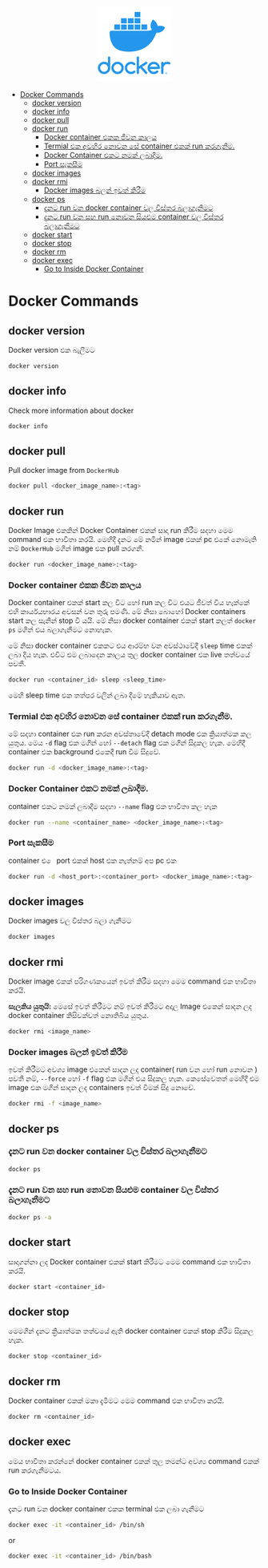 <p align="center">
  <img src="../images/docker-logo-150x150.png" />
</p>

- [Docker Commands](#docker-commands)
  - [docker version](#docker-version)
  - [docker info](#docker-info)
  - [docker pull](#docker-pull)
  - [docker run](#docker-run)
    - [Docker container එකක ජීවන කාලය](#docker-container-එකක-ජීවන-කාලය)
    - [Termial එක අවහිර නොවන සේ container එකක් run කරගැනීම.](#termial-එක-අවහිර-නොවන-සේ-container-එකක්-run-කරගැනීම)
    - [Docker Container එකට නමක් ලබාදීම.](#docker-container-එකට-නමක්-ලබාදීම)
    - [Port සැකසීම](#port-සැකසීම)
  - [docker images](#docker-images)
  - [docker rmi](#docker-rmi)
    - [Docker images බලන් ඉවත් කිරීම](#docker-images-බලන්-ඉවත්-කිරීම)
  - [docker ps](#docker-ps)
    - [දැනට run වන docker container වල විස්තර බලාගැනීමට](#දැනට-run-වන-docker-container-වල-විස්තර-බලාගැනීමට)
    - [දැනට run වන සහ run නොවන සියළුම container වල විස්තර බලාගැනීමට](#දැනට-run-වන-සහ-run-නොවන-සියළුම-container-වල-විස්තර-බලාගැනීමට)
  - [docker start](#docker-start)
  - [docker stop](#docker-stop)
  - [docker rm](#docker-rm)
  - [docker exec](#docker-exec)
    - [Go to Inside Docker Container](#go-to-inside-docker-container)

# Docker Commands

## docker version
Docker version එක බැලීමට 
```bash
docker version
```

## docker info
Check more information about docker
```bash
docker info
```

## docker pull
Pull docker image from `DockerHub`
```bash
docker pull <docker_image_name>:<tag>
```

## docker run

Docker Image එකකින් Docker Container එකක් සාදා run කිරීම සදහා මෙම command එක භාවිතා කරයි.
මෙහිදී දැනට මේ නමින් image එකක් pc එකේ නොමැති නම් `DockerHub` මගින් image එක pull කරගනී.
```bash
docker run <docker_image_name>:<tag>
```

### Docker container එකක ජීවන කාලය
Docker container එකක් start කල විට හෝ run කල විට එයට ජීවත් විය හැක්කේ එහි කාර්යයභාරය අවසන් වන තුරු පමණි.  මේ නිසා බොහෝ Docker containers start කල සැනින් stop වී යයි. මේ නිසා docker container එකක් start කලත් `docker ps` මගින් එය බලාගැනීමට නොහැක. 

මේ නිසා docker container එකකට එය ආරම්භ වන අවස්ථාවේදී `sleep` time එකක් ලබා දිය හැක.  එවිට එම ලබාදෙන කාලය තුල docker container එක live තත්වයේ පවතී.

```bash
docker run <container_id> sleep <sleep_time>
```
මෙහි sleep time එක තත්පර වලින් ලබා දීමේ හැකියාව ඇත.


### Termial එක අවහිර නොවන සේ container එකක් run කරගැනීම.

මේ සදහා container එක run කරන අවස්තාවේදී detach mode එක ක්‍රියාත්මක කල යුතුය. මෙය `-d` flag එක මගින් හෝ `--detach` flag එක මගින් සිදුකල හැක. මෙහිදී container එක background එකෙදී run වීම සිදුවේ.

```bash
docker run -d <docker_image_name>:<tag>
```

### Docker Container එකට නමක් ලබාදීම.

container එකට නමක් ලබාදීම සදහා `--name` flag එක භාවිතා කල හැක

```bash
docker run --name <container_name> <docker_image_name>:<tag>
```

### Port සැකසීම

container එ ‍ෙ port එකක් host එ‍ක නැත්නම් අ‍ප pc එ‍ක 
```bash
docker run -d <host_port>:<container_port> <docker_image_name>:<tag>
```


## docker images
Docker images වල විස්තර බලා ගැනීමට
```bash
docker images
```
## docker rmi
Docker image එකක් පරිගණකයෙන් ඉවත් කිරීම සදහා මෙම command එක භාවිතා කරයි.

**සැලකිය යුතුයි:** මෙසේ ඉවත් කිරීමට නම් ඉවත් කිරීමට අදාල Image එකෙන් සාදන ලද docker container කිසිවක්වත් නොතිබිය යුතුය.
```bash
docker rmi <image_name>
```

### Docker images බලන් ඉවත් කිරීම
ඉවත් කිරීමට අවශ්‍ය image එකෙන් සාදන ලද container( run වන හෝ run නොවන ) පවතී නම්, `--force` හෝ `-f` flag එක මගින් එය සිදුකල හැක. කෙසේවෙතත් මෙහිදී එම image එක මගින් සාදන ලද containers ඉවත් වීමක් සිදු නොවේ.
```bash
docker rmi -f <image_name>
```

## docker ps

### දැනට run වන docker container වල විස්තර බලාගැනීමට
```bash
docker ps
```

### දැනට run වන සහ run නොවන සියළුම container වල විස්තර බලාගැනීමට
```bash
docker ps -a
```

## docker start
සාදාගන්නා ලද Docker container එකක් start කිරීමට මෙම command එක භාවිතා කරයි. 
```bash
docker start <container_id>
```
## docker stop
මෙමගින් දැනට ක්‍රියාත්මක තත්වයේ ඇති docker container එකක් stop කිරීම සිදුකල හැක.
```bash
docker stop <container_id>
```

## docker rm
Docker container එකක් මකා දැමීමට මෙම command එක භාවිතා කරයි.
```bash
docker rm <container_id>
```

## docker exec
මෙය භාවිතා කරන්නේ docker container එකක් තුල තමන්ට අවශ්‍ය command එකක් run කරගැනීමටය.

### Go to Inside Docker Container
දැනට run වන docker container එකක terminal එක ලබා ගැනීමට
```bash
docker exec -it <container_id> /bin/sh
```
or

```bash
docker exec -it <container_id> /bin/bash
```
